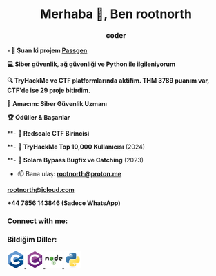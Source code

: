 <h1 align="center">Merhaba 👋, Ben rootnorth</h1>
<h3 align="center">coder</h3>

**- 🔭 Şuan ki projem [Passgen](https://github.com/rootnorth/passgen)**

**💻 Siber güvenlik, ağ güvenliği ve Python ile ilgileniyorum**

**🔍 TryHackMe ve CTF platformlarında aktifim. THM 3789 puanım var, CTF'de ise 29 proje bitirdim.**

**🎯 Amacım: Siber Güvenlik Uzmanı**

**🏆 Ödüller & Başarılar**

**- 🥇 **Redscale CTF Birincisi**

**- 🎯 **TryHackMe Top 10,000 Kullanıcısı** (2024)

**- 🔑 **Solara Bypass Bugfix ve Catching** (2023)

- 📫 Bana ulaş: 
**rootnorth@proton.me**
  
**rootnorth@icloud.com**

**+44 7856 143846 (Sadece WhatsApp)**

<h3 align="left">Connect with me:</h3>
<p align="left">
</p>

<h3 align="left">Bildiğim Diller:</h3>
<p align="left"> <a href="https://www.w3schools.com/cpp/" target="_blank" rel="noreferrer"> <img src="https://raw.githubusercontent.com/devicons/devicon/master/icons/cplusplus/cplusplus-original.svg" alt="cplusplus" width="40" height="40"/> </a> <a href="https://www.w3schools.com/cs/" target="_blank" rel="noreferrer"> <img src="https://raw.githubusercontent.com/devicons/devicon/master/icons/csharp/csharp-original.svg" alt="csharp" width="40" height="40"/> </a> <a href="https://nodejs.org" target="_blank" rel="noreferrer"> <img src="https://raw.githubusercontent.com/devicons/devicon/master/icons/nodejs/nodejs-original-wordmark.svg" alt="nodejs" width="40" height="40"/> </a> <a href="https://www.python.org" target="_blank" rel="noreferrer"> <img src="https://raw.githubusercontent.com/devicons/devicon/master/icons/python/python-original.svg" alt="python" width="40" height="40"/> </a> </p>
